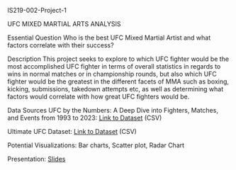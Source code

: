 IS219-002-Project-1

UFC MIXED MARTIAL ARTS ANALYSIS

Essential Question Who is the best UFC Mixed Martial Artist and what factors correlate with their success?

Description This project seeks to explore to which UFC fighter would be the most accomplished UFC fighter in terms of overall statistics in regards to wins in normal matches or in championship rounds, but also which UFC fighter would be the greatest in the different facets of MMA such as boxing, kicking, submissions, takedown attempts etc, as well as determining what factors would correlate with how great UFC fighters would be.

Data Sources UFC by the Numbers: A Deep Dive into Fighters, Matches, and Events from 1993 to 2023: [Link to Dataset](https://www.gigasheet.com/sample-data/ufccsv) (CSV)

Ultimate UFC Dataset: [Link to Dataset](https://www.kaggle.com/datasets/mdabbert/ultimate-ufc-dataset) (CSV)

Potential Visualizations: Bar charts, Scatter plot, Radar Chart

Presentation: [Slides](https://docs.google.com/presentation/d/1LaH9ZS7QgLO_0rbhPKtw-N5JT-baJ2p91I7MpeCXw98/edit?usp=sharing)
